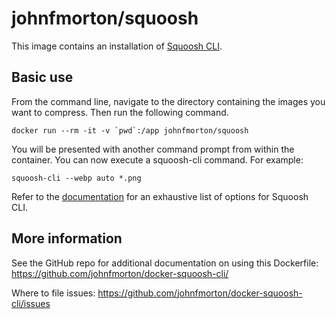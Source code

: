 # johnfmorton/squoosh

This image contains an installation of [Squoosh CLI](https://github.com/GoogleChromeLabs/squoosh/tree/dev/cli).

## Basic use

From the command line, navigate to the directory containing the images you want to compress. Then run the following command.

```
docker run --rm -it -v `pwd`:/app johnfmorton/squoosh
```

You will be presented with another command prompt from within the container. You can now execute a squoosh-cli command. For example:

```
squoosh-cli --webp auto *.png
```

Refer to the [documentation](https://github.com/GoogleChromeLabs/squoosh/tree/dev/cli) for an exhaustive list of options for Squoosh CLI.

## More information

See the GitHub repo for additional documentation on using this Dockerfile: https://github.com/johnfmorton/docker-squoosh-cli/

Where to file issues: https://github.com/johnfmorton/docker-squoosh-cli/issues
